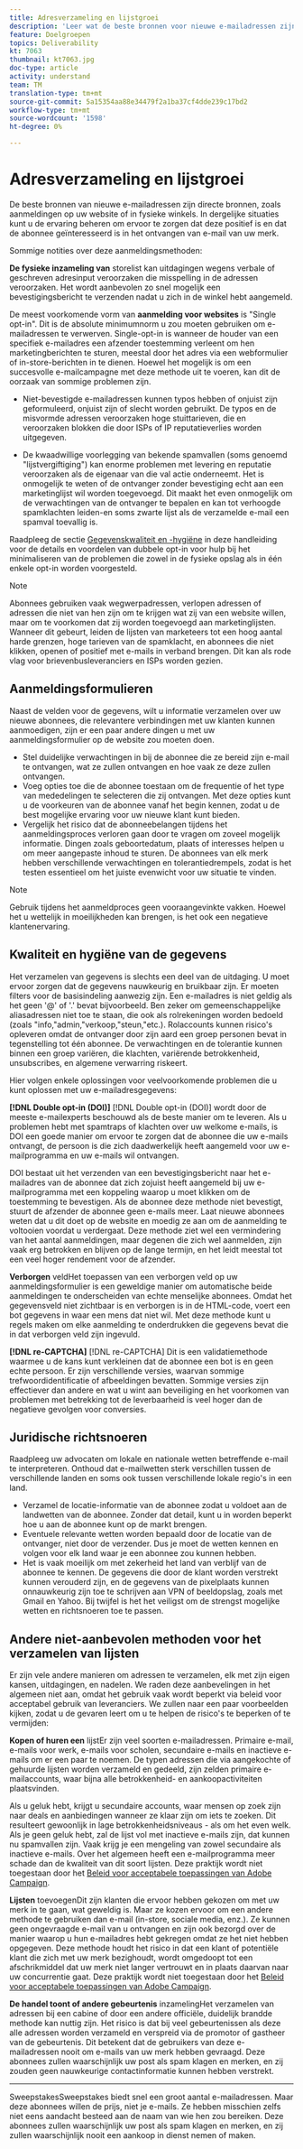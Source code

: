 ```yaml
---
title: Adresverzameling en lijstgroei
description: 'Leer wat de beste bronnen voor nieuwe e-mailadressen zijn, hoe te om hoge gegevenskwaliteit te verzekeren, en aanpassing aan wettelijke richtlijnen te verzekeren. '
feature: Doelgroepen
topics: Deliverability
kt: 7063
thumbnail: kt7063.jpg
doc-type: article
activity: understand
team: TM
translation-type: tm+mt
source-git-commit: 5a15354aa88e34479f2a1ba37cf4dde239c17bd2
workflow-type: tm+mt
source-wordcount: '1598'
ht-degree: 0%

---
```



# Adresverzameling en lijstgroei

De beste bronnen van nieuwe e-mailadressen zijn directe bronnen, zoals aanmeldingen op uw website of in fysieke winkels. In dergelijke situaties kunt u de ervaring beheren om ervoor te zorgen dat deze positief is en dat de abonnee geïnteresseerd is in het ontvangen van e-mail van uw merk.

Sommige notities over deze aanmeldingsmethoden:

**De fysieke inzameling van** storelist kan uitdagingen wegens verbale of geschreven adresinput veroorzaken die misspelling in de adressen veroorzaken. Het wordt aanbevolen zo snel mogelijk een bevestigingsbericht te verzenden nadat u zich in de winkel hebt aangemeld.

De meest voorkomende vorm van **aanmelding voor websites** is &quot;Single opt-in&quot;. Dit is de absolute minimumnorm u zou moeten gebruiken om e-mailadressen te verwerven. Single-opt-in is wanneer de houder van een specifiek e-mailadres een afzender toestemming verleent om hen marketingberichten te sturen, meestal door het adres via een webformulier of in-store-berichten in te dienen. Hoewel het mogelijk is om een succesvolle e-mailcampagne met deze methode uit te voeren, kan dit de oorzaak van sommige problemen zijn.

* Niet-bevestigde e-mailadressen kunnen typos hebben of onjuist zijn geformuleerd, onjuist zijn of slecht worden gebruikt. De typos en de misvormde adressen veroorzaken hoge stuittarieven, die en veroorzaken blokken die door ISPs of IP reputatieverlies worden uitgegeven.

* De kwaadwillige voorlegging van bekende spamvallen (soms genoemd &quot;lijstvergiftiging&quot;) kan enorme problemen met levering en reputatie veroorzaken als de eigenaar van die val actie onderneemt. Het is onmogelijk te weten of de ontvanger zonder bevestiging echt aan een marketinglijst wil worden toegevoegd. Dit maakt het even onmogelijk om de verwachtingen van de ontvanger te bepalen en kan tot verhoogde spamklachten leiden-en soms zwarte lijst als de verzamelde e-mail een spamval toevallig is.

Raadpleeg de sectie [Gegevenskwaliteit en -hygiëne](#data-quality-and-hygiene) in deze handleiding voor de details en voordelen van dubbele opt-in voor hulp bij het minimaliseren van de problemen die zowel in de fysieke opslag als in één enkele opt-in worden voorgesteld.

>[!NOTE]
>
>Abonnees gebruiken vaak wegwerpadressen, verlopen adressen of adressen die niet van hen zijn om te krijgen wat zij van een website willen, maar om te voorkomen dat zij worden toegevoegd aan marketinglijsten. Wanneer dit gebeurt, leiden de lijsten van marketeers tot een hoog aantal harde grenzen, hoge tarieven van de spamklacht, en abonnees die niet klikken, openen of positief met e-mails in verband brengen. Dit kan als rode vlag voor brievenbusleveranciers en ISPs worden gezien.

## Aanmeldingsformulieren

Naast de velden voor de gegevens, wilt u informatie verzamelen over uw nieuwe abonnees, die relevantere verbindingen met uw klanten kunnen aanmoedigen, zijn er een paar andere dingen u met uw aanmeldingsformulier op de website zou moeten doen.

* Stel duidelijke verwachtingen in bij de abonnee die ze bereid zijn e-mail te ontvangen, wat ze zullen ontvangen en hoe vaak ze deze zullen ontvangen.
* Voeg opties toe die de abonnee toestaan om de frequentie of het type van mededelingen te selecteren die zij ontvangen. Met deze opties kunt u de voorkeuren van de abonnee vanaf het begin kennen, zodat u de best mogelijke ervaring voor uw nieuwe klant kunt bieden.
* Vergelijk het risico dat de abonneebelangen tijdens het aanmeldingsproces verloren gaan door te vragen om zoveel mogelijk informatie. Dingen zoals geboortedatum, plaats of interesses helpen u om meer aangepaste inhoud te sturen. De abonnees van elk merk hebben verschillende verwachtingen en tolerantiedrempels, zodat is het testen essentieel om het juiste evenwicht voor uw situatie te vinden.

>[!NOTE]
>
> Gebruik tijdens het aanmeldproces geen vooraangevinkte vakken. Hoewel het u wettelijk in moeilijkheden kan brengen, is het ook een negatieve klantenervaring.

## Kwaliteit en hygiëne van de gegevens

Het verzamelen van gegevens is slechts een deel van de uitdaging. U moet ervoor zorgen dat de gegevens nauwkeurig en bruikbaar zijn. Er moeten filters voor de basisindeling aanwezig zijn. Een e-mailadres is niet geldig als het geen &#39;@&#39; of &#39;.&#39; bevat bijvoorbeeld. Ben zeker om gemeenschappelijke aliasadressen niet toe te staan, die ook als rolrekeningen worden bedoeld (zoals &quot;info,&quot;admin,&quot;verkoop,&quot;steun,&quot;etc.). Rolaccounts kunnen risico&#39;s opleveren omdat de ontvanger door zijn aard een groep personen bevat in tegenstelling tot één abonnee. De verwachtingen en de tolerantie kunnen binnen een groep variëren, die klachten, variërende betrokkenheid, unsubscribes, en algemene verwarring riskeert.

Hier volgen enkele oplossingen voor veelvoorkomende problemen die u kunt oplossen met uw e-mailadresgegevens:

**[!DNL Double opt-in (DOI)]**
[!DNL Double opt-in (DOI)] wordt door de meeste e-mailexperts beschouwd als de beste manier om te leveren. Als u problemen hebt met spamtraps of klachten over uw welkome e-mails, is DOI een goede manier om ervoor te zorgen dat de abonnee die uw e-mails ontvangt, de persoon is die zich daadwerkelijk heeft aangemeld voor uw e-mailprogramma en uw e-mails wil ontvangen.

DOI bestaat uit het verzenden van een bevestigingsbericht naar het e-mailadres van de abonnee dat zich zojuist heeft aangemeld bij uw e-mailprogramma met een koppeling waarop u moet klikken om de toestemming te bevestigen. Als de abonnee deze methode niet bevestigt, stuurt de afzender de abonnee geen e-mails meer. Laat nieuwe abonnees weten dat u dit doet op de website en moedig ze aan om de aanmelding te voltooien voordat u verdergaat. Deze methode ziet wel een vermindering van het aantal aanmeldingen, maar degenen die zich wel aanmelden, zijn vaak erg betrokken en blijven op de lange termijn, en het leidt meestal tot een veel hoger rendement voor de afzender.

**Verborgen**
veldHet toepassen van een verborgen veld op uw aanmeldingsformulier is een geweldige manier om automatische beide aanmeldingen te onderscheiden van echte menselijke abonnees. Omdat het gegevensveld niet zichtbaar is en verborgen is in de HTML-code, voert een bot gegevens in waar een mens dat niet wil. Met deze methode kunt u regels maken om elke aanmelding te onderdrukken die gegevens bevat die in dat verborgen veld zijn ingevuld.

**[!DNL re-CAPTCHA]**
[!DNL re-CAPTCHA] Dit is een validatiemethode waarmee u de kans kunt verkleinen dat de abonnee een bot is en geen echte persoon. Er zijn verschillende versies, waarvan sommige trefwoordidentificatie of afbeeldingen bevatten. Sommige versies zijn effectiever dan andere en wat u wint aan beveiliging en het voorkomen van problemen met betrekking tot de leverbaarheid is veel hoger dan de negatieve gevolgen voor conversies.

## Juridische richtsnoeren

Raadpleeg uw advocaten om lokale en nationale wetten betreffende e-mail te interpreteren. Onthoud dat e-mailwetten sterk verschillen tussen de verschillende landen en soms ook tussen verschillende lokale regio&#39;s in een land.

* Verzamel de locatie-informatie van de abonnee zodat u voldoet aan de landwetten van de abonnee. Zonder dat detail, kunt u in worden beperkt hoe u aan de abonnee kunt op de markt brengen.
* Eventuele relevante wetten worden bepaald door de locatie van de ontvanger, niet door de verzender. Dus je moet de wetten kennen en volgen voor elk land waar je een abonnee zou kunnen hebben.
* Het is vaak moeilijk om met zekerheid het land van verblijf van de abonnee te kennen. De gegevens die door de klant worden verstrekt kunnen verouderd zijn, en de gegevens van de pixelplaats kunnen onnauwkeurig zijn toe te schrijven aan VPN of beeldopslag, zoals met Gmail en Yahoo. Bij twijfel is het het veiligst om de strengst mogelijke wetten en richtsnoeren toe te passen.

## Andere niet-aanbevolen methoden voor het verzamelen van lijsten

Er zijn vele andere manieren om adressen te verzamelen, elk met zijn eigen kansen, uitdagingen, en nadelen. We raden deze aanbevelingen in het algemeen niet aan, omdat het gebruik vaak wordt beperkt via beleid voor acceptabel gebruik van leveranciers. We zullen naar een paar voorbeelden kijken, zodat u de gevaren leert om u te helpen de risico&#39;s te beperken of te vermijden:

**Kopen of huren een**
lijstEr zijn veel soorten e-mailadressen. Primaire e-mail, e-mails voor werk, e-mails voor scholen, secundaire e-mails en inactieve e-mails om er een paar te noemen. De typen adressen die via aangekochte of gehuurde lijsten worden verzameld en gedeeld, zijn zelden primaire e-mailaccounts, waar bijna alle betrokkenheid- en aankoopactiviteiten plaatsvinden.

Als u geluk hebt, krijgt u secundaire accounts, waar mensen op zoek zijn naar deals en aanbiedingen wanneer ze klaar zijn om iets te zoeken. Dit resulteert gewoonlijk in lage betrokkenheidsniveaus - als om het even welk. Als je geen geluk hebt, zal de lijst vol met inactieve e-mails zijn, dat kunnen nu spamvallen zijn. Vaak krijg je een mengeling van zowel secundaire als inactieve e-mails. Over het algemeen heeft een e-mailprogramma meer schade dan de kwaliteit van dit soort lijsten. Deze praktijk wordt niet toegestaan door het [Beleid voor acceptabele toepassingen van Adobe Campaign](https://www.adobe.com/legal/terms/aup.html).

**Lijsten**
toevoegenDit zijn klanten die ervoor hebben gekozen om met uw merk in te gaan, wat geweldig is. Maar ze kozen ervoor om een andere methode te gebruiken dan e-mail (in-store, sociale media, enz.). Ze kunnen geen ongevraagde e-mail van u ontvangen en zijn ook bezorgd over de manier waarop u hun e-mailadres hebt gekregen omdat ze het niet hebben opgegeven. Deze methode houdt het risico in dat een klant of potentiële klant die zich met uw merk bezighoudt, wordt omgedoopt tot een afschrikmiddel dat uw merk niet langer vertrouwt en in plaats daarvan naar uw concurrentie gaat. Deze praktijk wordt niet toegestaan door het [Beleid voor acceptabele toepassingen van Adobe Campaign](https://www.adobe.com/legal/terms/aup.html).

**De handel toont of andere gebeurtenis**
inzamelingHet verzamelen van adressen bij een cabine of door een andere officiële, duidelijk brandde methode kan nuttig zijn. Het risico is dat bij veel gebeurtenissen als deze alle adressen worden verzameld en verspreid via de promotor of gastheer van de gebeurtenis. Dit betekent dat de gebruikers van deze e-mailadressen nooit om e-mails van uw merk hebben gevraagd. Deze abonnees zullen waarschijnlijk uw post als spam klagen en merken, en zij zouden geen nauwkeurige contactinformatie kunnen hebben verstrekt.

****
SweepstakesSweepstakes biedt snel een groot aantal e-mailadressen. Maar deze abonnees willen de prijs, niet je e-mails. Ze hebben misschien zelfs niet eens aandacht besteed aan de naam van wie hen zou bereiken. Deze abonnees zullen waarschijnlijk uw post als spam klagen en merken, en zij zullen waarschijnlijk nooit een aankoop in dienst nemen of maken.
